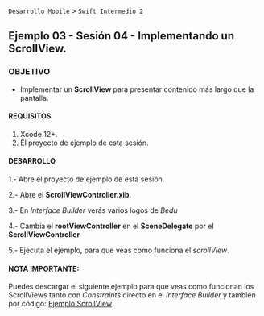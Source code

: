 `Desarrollo Mobile` > `Swift Intermedio 2`

## Ejemplo 03 - Sesión 04 - Implementando un ScrollView.

### OBJETIVO

- Implementar un **ScrollView** para presentar contenido más largo que la pantalla.

#### REQUISITOS

1. Xcode 12+.
2. El proyecto de ejemplo de esta sesión.

#### DESARROLLO

1.- Abre el proyecto de ejemplo de esta sesión.

2.- Abre el **ScrollViewController.xib**.

3.- En _Interface Builder_ verás varios logos de _Bedu_

4.- Cambia el **rootViewController** en el **SceneDelegate** por el **ScrollViewController**

5.- Ejecuta el ejemplo, para que veas como funciona el _scrollView_.

#### NOTA IMPORTANTE:
Puedes descargar el siguiente ejemplo para que veas como funcionan los ScrollViews tanto con _Constraints_ directo en el _Interface Builder_ y también por código:
[Ejemplo ScrollView](ScrollView.zip)